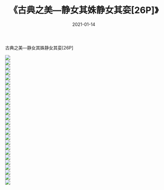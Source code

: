 ﻿---
layout: post
title:  《古典之美—静女其姝静女其娈[26P]》
date:   2021-01-14
img: http://img.660000.xyz/Sharelink/唯美/2021/古典之美—静女其姝静女其娈[26P]/000.jpg
categories: [美女, 清纯, 唯美]
---

古典之美—静女其姝静女其娈[26P]

  ![](http://img.660000.xyz/Sharelink/唯美/2021/古典之美—静女其姝静女其娈[26P]/001.jpg) <br> ![](http://img.660000.xyz/Sharelink/唯美/2021/古典之美—静女其姝静女其娈[26P]/002.jpg) <br> ![](http://img.660000.xyz/Sharelink/唯美/2021/古典之美—静女其姝静女其娈[26P]/003.jpg) <br> ![](http://img.660000.xyz/Sharelink/唯美/2021/古典之美—静女其姝静女其娈[26P]/004.jpg) <br> ![](http://img.660000.xyz/Sharelink/唯美/2021/古典之美—静女其姝静女其娈[26P]/005.jpg) <br> ![](http://img.660000.xyz/Sharelink/唯美/2021/古典之美—静女其姝静女其娈[26P]/006.jpg) <br> ![](http://img.660000.xyz/Sharelink/唯美/2021/古典之美—静女其姝静女其娈[26P]/007.jpg) <br> ![](http://img.660000.xyz/Sharelink/唯美/2021/古典之美—静女其姝静女其娈[26P]/008.jpg) <br> ![](http://img.660000.xyz/Sharelink/唯美/2021/古典之美—静女其姝静女其娈[26P]/009.jpg) <br> ![](http://img.660000.xyz/Sharelink/唯美/2021/古典之美—静女其姝静女其娈[26P]/010.jpg) <br> ![](http://img.660000.xyz/Sharelink/唯美/2021/古典之美—静女其姝静女其娈[26P]/011.jpg) <br> ![](http://img.660000.xyz/Sharelink/唯美/2021/古典之美—静女其姝静女其娈[26P]/012.jpg) <br> ![](http://img.660000.xyz/Sharelink/唯美/2021/古典之美—静女其姝静女其娈[26P]/013.jpg) <br> ![](http://img.660000.xyz/Sharelink/唯美/2021/古典之美—静女其姝静女其娈[26P]/014.jpg) <br> ![](http://img.660000.xyz/Sharelink/唯美/2021/古典之美—静女其姝静女其娈[26P]/015.jpg) <br> ![](http://img.660000.xyz/Sharelink/唯美/2021/古典之美—静女其姝静女其娈[26P]/016.jpg) <br> ![](http://img.660000.xyz/Sharelink/唯美/2021/古典之美—静女其姝静女其娈[26P]/017.jpg) <br> ![](http://img.660000.xyz/Sharelink/唯美/2021/古典之美—静女其姝静女其娈[26P]/018.jpg) <br> ![](http://img.660000.xyz/Sharelink/唯美/2021/古典之美—静女其姝静女其娈[26P]/019.jpg) <br> ![](http://img.660000.xyz/Sharelink/唯美/2021/古典之美—静女其姝静女其娈[26P]/020.jpg) <br> ![](http://img.660000.xyz/Sharelink/唯美/2021/古典之美—静女其姝静女其娈[26P]/021.jpg) <br> ![](http://img.660000.xyz/Sharelink/唯美/2021/古典之美—静女其姝静女其娈[26P]/022.jpg) <br> ![](http://img.660000.xyz/Sharelink/唯美/2021/古典之美—静女其姝静女其娈[26P]/023.jpg) <br> ![](http://img.660000.xyz/Sharelink/唯美/2021/古典之美—静女其姝静女其娈[26P]/024.jpg) <br> ![](http://img.660000.xyz/Sharelink/唯美/2021/古典之美—静女其姝静女其娈[26P]/025.jpg) <br> ![](http://img.660000.xyz/Sharelink/唯美/2021/古典之美—静女其姝静女其娈[26P]/026.jpg) <br>